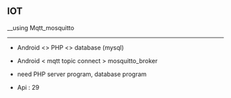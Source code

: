 ## IOT 
__using Mqtt_mosquitto

--------------------------------------
* Android <> PHP <>  database (mysql)

* Android < mqtt topic connect > mosquitto_broker

* need PHP server program, database program

* Api : 29 
